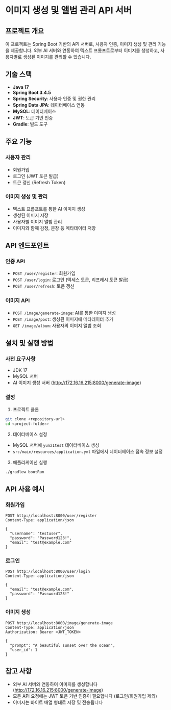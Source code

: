 # 이미지 생성 및 앨범 관리 API 서버

## 프로젝트 개요
이 프로젝트는 Spring Boot 기반의 API 서버로, 사용자 인증, 이미지 생성 및 관리 기능을 제공합니다. 외부 AI 서버와 연동하여 텍스트 프롬프트로부터 이미지를 생성하고, 사용자별로 생성된 이미지를 관리할 수 있습니다.

## 기술 스택
- **Java 17**
- **Spring Boot 3.4.5**
- **Spring Security**: 사용자 인증 및 권한 관리
- **Spring Data JPA**: 데이터베이스 연동
- **MySQL**: 데이터베이스
- **JWT**: 토큰 기반 인증
- **Gradle**: 빌드 도구

## 주요 기능

### 사용자 관리
- 회원가입
- 로그인 (JWT 토큰 발급)
- 토큰 갱신 (Refresh Token)

### 이미지 생성 및 관리
- 텍스트 프롬프트를 통한 AI 이미지 생성
- 생성된 이미지 저장
- 사용자별 이미지 앨범 관리
- 이미지와 함께 감정, 문장 등 메타데이터 저장

## API 엔드포인트

### 인증 API
- `POST /user/register`: 회원가입
- `POST /user/login`: 로그인 (액세스 토큰, 리프레시 토큰 발급)
- `POST /user/refresh`: 토큰 갱신

### 이미지 API
- `POST /image/generate-image`: AI를 통한 이미지 생성
- `POST /image/post`: 생성된 이미지에 메타데이터 추가
- `GET /image/album`: 사용자의 이미지 앨범 조회

## 설치 및 실행 방법

### 사전 요구사항
- JDK 17
- MySQL 서버
- AI 이미지 생성 서버 (http://172.16.16.215:8000/generate-image)

### 설정

1. 프로젝트 클론
```bash
git clone <repository-url>
cd <project-folder>
```

2. 데이터베이스 설정
- MySQL 서버에 `yunz1test` 데이터베이스 생성
- `src/main/resources/application.yml` 파일에서 데이터베이스 접속 정보 설정

3. 애플리케이션 실행
```bash
./gradlew bootRun
```

## API 사용 예시

### 회원가입
```http
POST http://localhost:8000/user/register
Content-Type: application/json

{
  "username": "testuser",
  "password": "Password123!",
  "email": "test@example.com"
}
```

### 로그인
```http
POST http://localhost:8000/user/login
Content-Type: application/json

{
  "email": "test@example.com",
  "password": "Password123!"
}
```

### 이미지 생성
```http
POST http://localhost:8000/image/generate-image
Content-Type: application/json
Authorization: Bearer <JWT_TOKEN>

{
  "prompt": "A beautiful sunset over the ocean",
  "user_id": 1
}
```

## 참고 사항
- 외부 AI 서버와 연동하여 이미지를 생성합니다 (http://172.16.16.215:8000/generate-image)
- 모든 API 요청에는 JWT 토큰 기반 인증이 필요합니다 (로그인/회원가입 제외)
- 이미지는 바이트 배열 형태로 저장 및 전송됩니다
